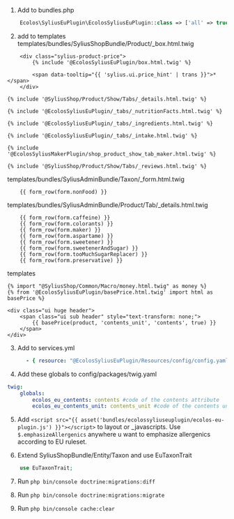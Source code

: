 1. Add to bundles.php
```php
    Ecolos\SyliusEuPlugin\EcolosSyliusEuPlugin::class => ['all' => true],
```

2. add to templates
templates/bundles/SyliusShopBundle/Product/_box.html.twig
```twig
    <div class="sylius-product-price">
        {% include '@EcolosSyliusEuPlugin/box.html.twig' %}
    
        <span data-tooltip="{{ 'sylius.ui.price_hint' | trans }}">*</span>
    </div>
```
```twig
{% include '@SyliusShop/Product/Show/Tabs/_details.html.twig' %}

{% include '@EcolosSyliusEuPlugin/_tabs/_nutritionFacts.html.twig' %}

{% include '@EcolosSyliusEuPlugin/_tabs/_ingredients.html.twig' %}

{% include '@EcolosSyliusEuPlugin/_tabs/_intake.html.twig' %}

{% include '@EcolosSyliusMakerPlugin/shop_product_show_tab_maker.html.twig' %}

{% include '@SyliusShop/Product/Show/Tabs/_reviews.html.twig' %}
```
templates/bundles/SyliusAdminBundle/Taxon/_form.html.twig
```twig
    {{ form_row(form.nonFood) }}
```
templates/bundles/SyliusAdminBundle/Product/Tab/_details.html.twig
```twig
    {{ form_row(form.caffeine) }}
    {{ form_row(form.colorants) }}
    {{ form_row(form.maker) }}
    {{ form_row(form.aspartame) }}
    {{ form_row(form.sweetener) }}
    {{ form_row(form.sweetenerAndSugar) }}
    {{ form_row(form.tooMuchSugarReplacer) }}
    {{ form_row(form.preservative) }}
```
templates
```twig
{% import "@SyliusShop/Common/Macro/money.html.twig" as money %}
{% from '@EcolosSyliusEuPlugin/basePrice.html.twig' import html as basePrice %}

<div class="ui huge header">
    <span class="ui sub header" style="text-transform: none;">
        {{ basePrice(product, 'contents_unit', 'contents', true) }}
    </span>
</div>
```
3. Add to services.yml
```yaml
      - { resource: "@EcolosSyliusEuPlugin/Resources/config/config.yaml" }
```

4. Add these globals to config/packages/twig.yaml
```yaml
twig:
    globals:
        ecolos_eu_contents: contents #code of the contents attribute
        ecolos_eu_contents_unit: contents_unit #code of the contents unit attribute
```

5. Add `<script src="{{ asset('bundles/ecolossyliuseuplugin/ecolos-eu-plugin.js') }}"></script>` to layout or _javascripts.
    Use `$.emphasizeAllergenics` anywhere u want to emphasize allergenics according to EU ruleset.

6. Extend SyliusShopBundle/Entity/Taxon and use EuTaxonTrait
```php
    use EuTaxonTrait;
```

7. Run `php bin/console doctrine:migrations:diff`

8. Run `php bin/console doctrine:migrations:migrate`

9. Run `php bin/console cache:clear`
